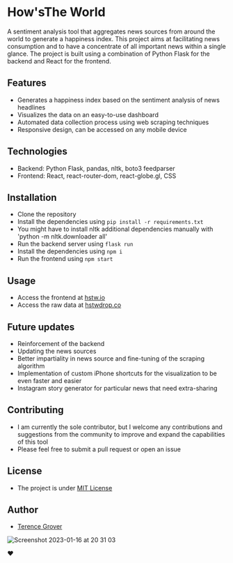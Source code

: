 # How'sThe World

A sentiment analysis tool that aggregates news sources from around the world to generate a happiness index. This project aims at facilitating news consumption and to have a concentrate of all important news within a single glance. The project is built using a combination of Python Flask for the backend and React for the frontend. 

## Features
- Generates a happiness index based on the sentiment analysis of news headlines
- Visualizes the data on an easy-to-use dashboard
- Automated data collection process using web scraping techniques
- Responsive design, can be accessed on any mobile device

## Technologies
- Backend: Python Flask, pandas, nltk, boto3 feedparser
- Frontend: React, react-router-dom, react-globe.gl, CSS

## Installation
- Clone the repository
- Install the dependencies using `pip install -r requirements.txt`
- You might have to install nltk additional dependencies manually with 'python -m nltk.downloader all'
- Run the backend server using `flask run`
- Install the dependencies using `npm i`
- Run the frontend using `npm start`

## Usage
- Access the frontend at [hstw.io](https://hstw.io)
- Access the raw data at [hstwdrop.co](https://hstwdrop.co)

## Future updates
- Reinforcement of the backend
- Updating the news sources
- Better impartiality in news source and fine-tuning of the scraping algorithm
- Implementation of custom iPhone shortcuts for the visualization to be even faster and easier
- Instagram story generator for particular news that need extra-sharing

## Contributing
- I am currently the sole contributor, but I welcome any contributions and suggestions from the community to improve and expand the capabilities of this tool
- Please feel free to submit a pull request or open an issue

## License
- The project is under [MIT License](LICENSE)

## Author
- [Terence Grover](https://github.com/TerenceGrover)

![Screenshot 2023-01-16 at 20 31 03](https://user-images.githubusercontent.com/109336882/212753573-1db2d1b8-4a6e-41a3-b766-e0aa1e4eb7c2.png)

❤️

